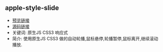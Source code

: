 ## apple-style-slide
- [预览链接](https://fatfanfan.github.io/apple-style-slide/index.html)
- [源码链接](https://github.com/fatfanfan/apple-style-slide)
- 关键词: 原生JS CSS3 响应式
- 简介: 使用原生JS CSS3 做的自动轮播,鼠标悬停,轮播暂停,鼠标离开,继续滚动播放.
